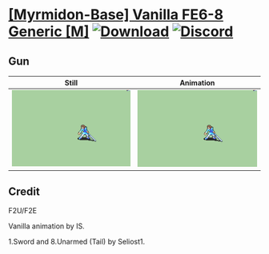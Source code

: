 # [\[Myrmidon-Base\] Vanilla FE6-8 Generic \[M\]](./) [![Download](https://img.shields.io/badge/Download--red?style=social&logo=github)](https://minhaskamal.github.io/DownGit/#/home?url=https://github.com/Klokinator/FE-Repo/tree/main/Battle%20Animations%2FInfantry%20-%20(Swd)%20Myrms%20and%20Swordmasters%2F%5BMyrmidon-Base%5D%20Vanilla%20FE6-8%20Generic%20%5BM%5D%2F8.%20Gun%20(Magic)) [![Discord](https://img.shields.io/badge/Discord--blue?style=social&logo=discord)](https://discord.gg/C7VNGnyTPA)

## Gun

| Still | Animation |
| :---: | :-------: |
| ![Gun still](./Gun_000.png) | ![Gun](./Gun.gif) |

## Credit

F2U/F2E

Vanilla animation by IS.

1.Sword and 8.Unarmed (Tail) by Seliost1.
